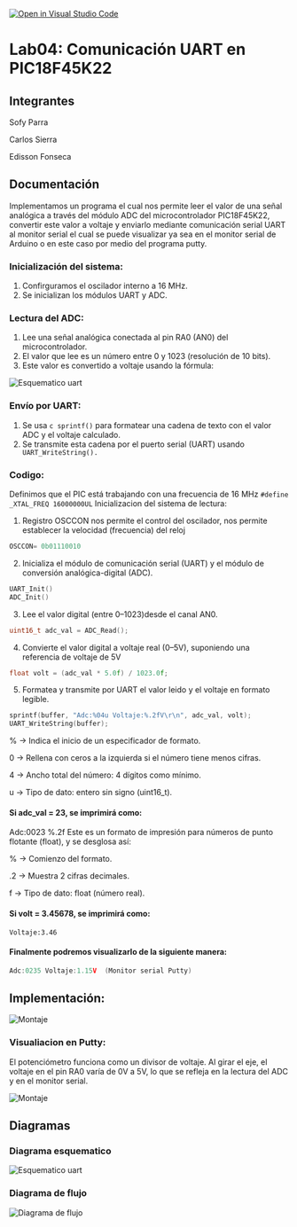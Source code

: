 [![Open in Visual Studio Code](https://classroom.github.com/assets/open-in-vscode-2e0aaae1b6195c2367325f4f02e2d04e9abb55f0b24a779b69b11b9e10269abc.svg)](https://classroom.github.com/online_ide?assignment_repo_id=19508560&assignment_repo_type=AssignmentRepo)
# Lab04: Comunicación UART en PIC18F45K22

## Integrantes

Sofy Parra

Carlos Sierra

Edisson Fonseca

## Documentación
Implementamos  un programa el cual nos permite leer el valor de una señal analógica a través del módulo ADC del microcontrolador PIC18F45K22, convertir este valor a voltaje y enviarlo mediante comunicación serial UART al monitor serial el cual se puede visualizar ya sea en el monitor serial de Arduino o en este caso por medio del programa putty. 

### Inicialización del sistema:
1. Confirguramos el  oscilador interno a 16 MHz.
2. Se inicializan los módulos UART y ADC.
### Lectura del ADC:
1. Lee una señal analógica conectada al pin RA0 (AN0) del microcontrolador.
2. El valor que lee  es un número entre 0 y 1023 (resolución de 10 bits).
3. Este valor es convertido a voltaje usando la fórmula:

![Esquematico uart](https://github.com/ECCI-microprocesadores/lab04-uart-g2-e1/blob/b0cf529045f8000e33a2f0713ee7b01376f31af2/imagenes/formula.png)

### Envío por UART:
1. Se usa ```c sprintf()``` para formatear una cadena de texto con el valor ADC y el voltaje calculado.
2. Se transmite esta cadena por el puerto serial (UART) usando ``` UART_WriteString().```
### Codigo:
 Definimos que el  PIC está trabajando con una frecuencia de 16 MHz
 ```#define _XTAL_FREQ 16000000UL``` 
 Inicializacion del sistema de lectura:
1. Registro OSCCON nos permite el control del oscilador, nos permite establecer la velocidad (frecuencia) del reloj
```c 
OSCCON= 0b01110010
```
2. Inicializa el módulo de comunicación serial (UART) y el módulo de conversión analógica-digital (ADC).
```c 
UART_Init()
ADC_Init()
```
3. Lee el valor digital (entre 0–1023)desde el canal AN0.
```c 
uint16_t adc_val = ADC_Read();
```
4. Convierte el valor digital a voltaje real (0–5V), suponiendo una referencia de voltaje de 5V
```c 
float volt = (adc_val * 5.0f) / 1023.0f;
```
5. Formatea y transmite por UART el valor leido y el voltaje en formato legible.
```c 
sprintf(buffer, "Adc:%04u Voltaje:%.2fV\r\n", adc_val, volt);
UART_WriteString(buffer);
```
% → Indica el inicio de un especificador de formato.

0 → Rellena con ceros a la izquierda si el número tiene menos cifras.

4 → Ancho total del número: 4 dígitos como mínimo.

u → Tipo de dato: entero sin signo (uint16_t).

#### Si adc_val = 23, se imprimirá como:
Adc:0023
%.2f
Este es un formato de impresión para números de punto flotante (float), y se desglosa así:

% → Comienzo del formato.

.2 → Muestra 2 cifras decimales.

f → Tipo de dato: float (número real).

#### Si volt = 3.45678, se imprimirá como:
    Voltaje:3.46
#### Finalmente podremos visualizarlo de la siguiente manera: 
```c 
Adc:0235 Voltaje:1.15V  (Monitor serial Putty)
```

## Implementación: 

![Montaje](https://github.com/ECCI-microprocesadores/lab04-uart-g2-e1/blob/e5e83744b1f735c9da46457d89507e6abeb4b129/imagenes/ImplementacionUART.png)

### Visualiacion en Putty:
El potenciómetro funciona como un divisor de voltaje. Al girar el eje, el voltaje en el pin RA0 varía de 0V a 5V, lo que se refleja en la lectura del ADC y en el monitor serial.

![Montaje](https://github.com/ECCI-microprocesadores/lab04-uart-g2-e1/blob/365eb9a2899050800385e345c309ec9f2af0b8f0/imagenes/addd.png)

## Diagramas

### Diagrama esquematico

![Esquematico uart](https://github.com/ECCI-microprocesadores/lab04-uart-g2-e1/blob/b590df00dbe48c9765f13c197b50395f50089645/imagenes/UART.png)

### Diagrama de flujo
![Diagrama de flujo](https://github.com/ECCI-microprocesadores/lab04-uart-g2-e1/blob/7ad270ec55b76cc3f9ace54f70b7ac90650bdebd/imagenes/flujoUART.png)





